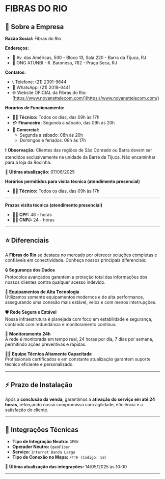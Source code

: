 # **FIBRAS DO RIO**

## 🏢 Sobre a Empresa

**Razão Social:** Fibras do Rio

**Endereços:**  
- 📍 Av. das Américas, 500 - Bloco 13, Sala 220 - Barra da Tijuca, RJ  
- 📍 ONG ATUNBI - R. Baronesa, 782 - Praça Seca, RJ

**Contatos:**  
- 📞 Telefone: (21) 2391-9644  
- 💬 WhatsApp: (21) 2018-0441  
- 🌐 Website OFICIAL da Fibras do Rio: [https://www.novanettelecom.com/](https://www.novanettelecom.com/)

**Horários de Funcionamento:**  
- 👨‍🔧 **Técnico:** Todos os dias, das 09h às 17h  
- 💳 **Financeiro:** Segunda a sábado, das 09h às 20h  
- 🛒 **Comercial:**  
  - Segunda a sábado: 08h às 20h  
  - Domingos e feriados: 08h às 17h

❗ **Observação:** Clientes das regiões de São Conrado ou Barra devem ser atendidos exclusivamente na unidade da Barra da Tijuca. Não encaminhar para a loja da Rocinha.

📅 **Última atualização:** 07/06/2025

**Horários permitidos para visita técnica (atendimento presencial)**
- 👨‍🔧 **Técnico:** Todos os dias, das 09h às 17h
---
**Prazos visita técnica (atendimento presencial)**
- 👨‍🔧 **CPF:** 48 - horas
- 👨‍🔧 **CNPJ:** 24 - horas
---

## ⭐ Diferenciais

A **Fibras do Rio** se destaca no mercado por oferecer soluções completas e confiáveis em conectividade. Conheça nossos principais diferenciais:

🔒 **Segurança dos Dados**  
Protocolos avançados garantem a proteção total das informações dos nossos clientes contra qualquer acesso indevido.

📡 **Equipamentos de Alta Tecnologia**  
Utilizamos somente equipamentos modernos e de alta performance, assegurando uma conexão mais estável, veloz e com menos interrupções.

🛡️ **Rede Segura e Estável**  
Nossa infraestrutura é planejada com foco em estabilidade e segurança, contando com redundância e monitoramento contínuo.

🎯 **Monitoramento 24h**  
A rede é monitorada em tempo real, 24 horas por dia, 7 dias por semana, permitindo ações preventivas e rápidas.

👨‍🔧 **Equipe Técnica Altamente Capacitada**  
Profissionais certificados e em constante atualização garantem suporte técnico eficiente e personalizado.

---

## ⚡ Prazo de Instalação

Após a **conclusão da venda**, garantimos a **ativação do serviço em até 24 horas**, reforçando nosso compromisso com agilidade, eficiência e a satisfação do cliente.

---

## 🔌 Integrações Técnicas

- **Tipo de Integração Neutra:** `GPON`  
- **Operador Neutro:** `OpenFiber`  
- **Serviço:** `Internet Banda Larga`  
- **Tipo de Conexão no Mapa:** `FTTH (Código: 58)`

📅 **Última atualização das integrações:** 14/05/2025 às 10:00

---

